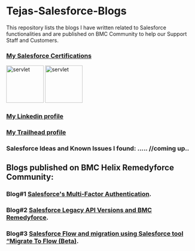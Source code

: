 # Tejas-Salesforce-Blogs
This repository lists the blogs I have written related to Salesforce functionalities and are published on BMC Community to help our Support Staff and Customers.

### [My Salesforce Certifications]()
<img width="100" height="100" alt="servlet" src="https://github.com/user-attachments/assets/cc27b810-cd58-40c4-8eec-319b519a307f" />
<img width="100" height="100" alt="servlet" src="https://github.com/user-attachments/assets/be8c51df-6c7e-4df8-86ed-af9cb5777899" />

### [My Linkedin profile](https://www.linkedin.com/in/tejas033/)
### [My Trailhead profile](https://www.salesforce.com/trailblazer/tejas033)

### Salesforce Ideas and Known Issues I found: ..... //coming up..

## Blogs published on BMC Helix Remedyforce Community:

### Blog#1 [Salesforce's Multi-Factor Authentication](https://community.bmc.com/s/news/aA33n000000TRlECAW/salesforces-multifactor-authentication).
### Blog#2 [Salesforce Legacy API Versions and BMC Remedyforce](https://community.bmc.com/s/news/aA33n000000TT6nCAG/salesforce-legacy-api-versions-and-bmc-remedyforce).
### Blog#3 [Salesforce Flow and migration using Salesforce tool “Migrate To Flow (Beta)](https://community.bmc.com/s/news/aA33n000000TVy0CAG/salesforce-flow-and-migration-using-salesforce-tool-migrate-to-flow-beta).
